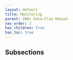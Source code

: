 ```yaml
---
layout: default
title: Monitoring
parent: SNO+ Data-Flow Manual
nav_order: 3
has_children: true
has_toc: true
---
```


## Subsections
